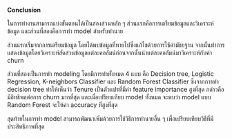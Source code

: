 **Conclusion**

<p>ในการทำงานสามารถแบ่งขั้นตอนได้เป็นสองส่วนหลัก ๆ ส่วนแรกคือการเตรียมข้อมูลและวิเคราะห์ข้อมูล และส่วนที่สองคือการทำ model สำหรับทำนาย  
​<p>ส่วนแรกเริ่มจากการเตรียมข้อมูล โดยได้พบข้อมูลที่หายไปซึ่งแก้ไขด้วยการใช้ค่ามัธยฐาน จากนั้นทำการแสดงข้อมูลโดยวิเคราะห์สัดส่วนข้อมูลแต่ละคอลัมน์ก่อนจากนั้นนำแต่ละคอลัมน์มาวิเคราะห์กับค่า churn
<p>ส่วนที่สองเป็นการทำ modeling โดยมีการทำทั้งหมด 4 แบบ คือ Decision tree, Logistic Regression, K-neighbors Classifier และ Random Forest Classifier ซึ่งจากการทำ decision tree ทำให้เห็นว่า Tenure เป็นตัวแปรที่มีค่า feature importance สูงที่สุด กล่าวคือมีอิทธิพลต่อการ churn มากที่สุด และเมื่อเปรียบเทียบ model ทั้งหมด จะพบว่า model แบบ Random Forest จะให้ค่า accuracy ที่สูงที่สุด
<p>สุดท้ายในการทำ model สามารถพัฒนาเพิ่มด้วยการใช้วิธีการทำนายอื่น ๆ เพื่อเปรียบเทียบวิธีที่มีประสิทธิภาพที่สุด

